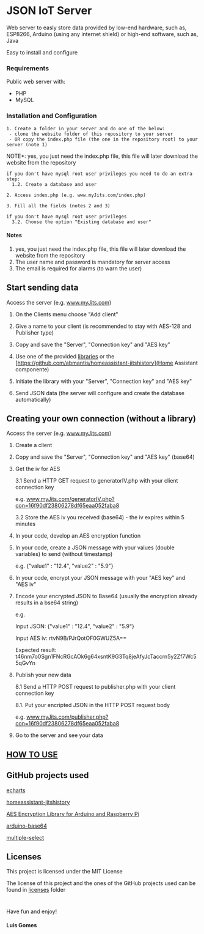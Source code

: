 # JSON IoT Server
Web server to easly store data provided by low-end hardware, such as, ESP8266, Arduino (using any internet shield) or high-end software, such as, Java

Easy to install and configure

### Requirements

Public web server with:
 - PHP
 - MySQL

### Installation and Configuration

```
1. Create a folder in your server and do one of the below:
 - clone the website folder of this repository to your server
 - OR copy the index.php file (the one in the repository root) to your server (note 1)
```
NOTE*: yes, you just need the index.php file, this file will later download the website from the repository
```
if you don't have mysql root user privileges you need to do an extra step:
  1.2. Create a database and user
```
```
2. Access index.php (e.g. www.myJits.com/index.php)
```
```
3. Fill all the fields (notes 2 and 3)
```
```
if you don't have mysql root user privileges
  3.2. Choose the option "Existing database and user"
```

#### Notes
1. yes, you just need the index.php file, this file will later download the website from the repository
2. The user name and password is mandatory for server access
3. The email is required for alarms (to warn the user)

## Start sending data

Access the server (e.g. www.myJits.com)

1. On the Clients menu choose "Add client"

2. Give a name to your client (is recommended to stay with AES-128 and Publisher type)

2. Copy and save the "Server", "Connection key" and "AES key"

3. Use one of the provided [libraries](libraries) or the [https://github.com/abmantis/homeassistant-jitshistory](Home Assistant componente)

4. Initiate the library with your "Server", "Connection key" and "AES key"

5. Send JSON data (the server will configure and create the database automatically)


## Creating your own connection (without a library)

Access the server (e.g. www.myJits.com)

1. Create a client

2. Copy and save the "Server", "Connection key" and "AES key" (base64)

3. Get the iv for AES

   3.1 Send a HTTP GET request to generatorIV.php with your client connection key
   
   e.g. www.myJits.com/generatorIV.php?con=16f90df23806278df65eaa052faba8
   
   3.2 Store the AES iv you received (base64) - the iv expires within 5 minutes

4. In your code, develop an AES encryption function

5. In your code, create a JSON message with your values (double variables) to send (without timestamp)

   e.g. {"value1" : "12.4", "value2" : "5.9"}

6. In your code, encrypt your JSON message with your "AES key" and "AES iv"

7. Encode your encrypted JSON to Base64 (usually the encryption already results in a bse64 string)

   e.g. 
   
   Input JSON: {"value1" : "12.4", "value2" : "5.9"}
   
   Input AES iv: rtvN9B/PJrQotOF0GWUZ5A==
   
   Expected result: t46nm7o0Sgn1FNcRGcAOk6g64xsntK9G3Tq8jeAfyJcTaccrn5y2Zf7Wc55qGvYn

8. Publish your new data

   8.1 Send a HTTP POST request to publisher.php with your client connection key

   8.1. Put your encripted JSON in the HTTP POST request body

   e.g. www.myJits.com/publisher.php?con=16f90df23806278df65eaa052faba8

9. Go to the server and see your data

## [HOW TO USE](howtouse.md)

## GitHub projects used

[echarts](https://github.com/ecomfe/echarts)

[homeassistant-jitshistory](https://github.com/abmantis/homeassistant-jitshistory)

[AES Encryption Library for Arduino and Raspberry Pi](https://github.com/spaniakos/AES)

[arduino-base64](https://github.com/adamvr/arduino-base64)

[multiple-select](https://github.com/wenzhixin/multiple-select)

## Licenses

This project is licensed under the MIT License

The license of this project and the ones of the GitHub projects used can be found in [licenses](licenses) folder

#
Have fun and enjoy!

#### Luis Gomes
